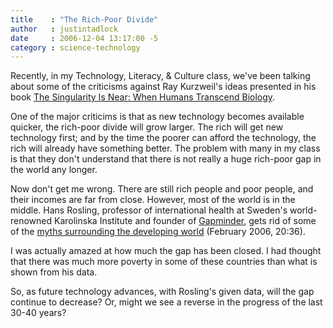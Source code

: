 ```yaml
---
title    : "The Rich-Poor Divide"
author   : justintadlock
date     : 2006-12-04 13:17:00 -5
category : science-technology
---
```


Recently, in my Technology, Literacy, &amp; Culture class, we've been talking about some of the criticisms against Ray Kurzweil's ideas presented in his book <a href="http://www.amazon.com/gp/product/0143037889?ie=UTF8&amp;tag=justtadl-20&amp;linkCode=as2&amp;camp=1789&amp;creative=9325&amp;creativeASIN=0143037889" title="Buy The Singularity Is Near From Amazon" rel="external">The Singularity Is Near: When Humans Transcend Biology</a>.

One of the major criticims is that as new technology becomes available quicker, the rich-poor divide will grow larger.  The rich will get new technology first; and by the time the poorer can afford the technology, the rich will already have something better.  The problem with many in my class is that they don't understand that there is not really a huge rich-poor gap in the world any longer.

Now don't get me wrong.  There are still rich people and poor people, and their incomes are far from close.  However, most of the world is in the middle.  Hans Rosling, professor of international health at Sweden's world-renowned Karolinska Institute and founder of <a href="http://gapminder.org" title="Gapminder's Website" rel="external">Gapminder</a>, gets rid of some of the <a href="http://www.ted.com/tedtalks/tedtalksplayer.cfm?key=hans_rosling&flashEnabled=1" title="Ted Talks: Hans Rosling On The Developing World" rel="external"> myths surrounding the developing world</a> (February 2006, 20:36).

I was actually amazed at how much the gap has been closed.  I had thought that there was much more poverty in some of these countries than what is shown from his data.

So, as future technology advances, with Rosling's given data, will the gap continue to decrease?  Or, might we see a reverse in the progress of the last 30-40 years?
